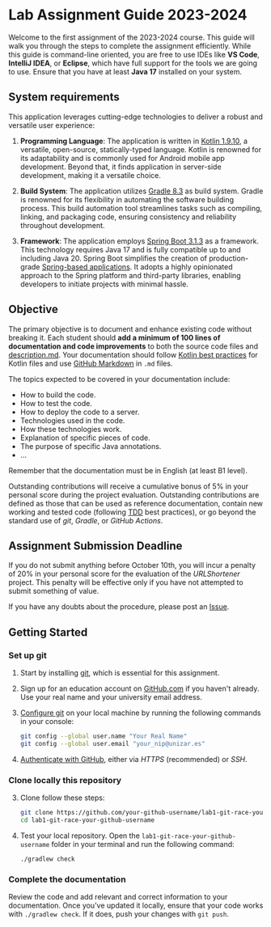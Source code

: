# Lab Assignment Guide 2023-2024

Welcome to the first assignment of the 2023-2024 course. 
This guide will walk you through the steps to complete the assignment efficiently.
While this guide is command-line oriented, you are free to use IDEs like **VS Code**, **IntelliJ IDEA**, or **Eclipse**,
which have full support for the tools we are going to use. 
Ensure that you have at least **Java 17** installed on your system.

## System requirements

This application leverages cutting-edge technologies to deliver a robust and versatile user experience:

1. **Programming Language**: The application is written in [Kotlin 1.9.10](https://kotlinlang.org/), a versatile,
   open-source, statically-typed language. Kotlin is renowned for its adaptability and is commonly used for
   Android mobile app development. Beyond that, it finds application in server-side development, making it a versatile
   choice.

2. **Build System**: The application utilizes [Gradle 8.3](https://gradle.org/) as build system. Gradle is renowned for
   its flexibility in automating the software building process. This build automation tool streamlines tasks such as
   compiling, linking, and packaging code, ensuring consistency and reliability throughout development.

3. **Framework**: The application employs [Spring Boot 3.1.3](https://docs.spring.io/spring-boot/docs/3.1.3/reference/htmlsingle/)
   as a framework. This technology requires Java 17 and is fully compatible up to and including Java 20.
   Spring Boot simplifies the creation of production-grade [Spring-based applications](https://spring.io/).
   It adopts a highly opinionated approach to the Spring platform and third-party libraries,
   enabling developers to initiate projects with minimal hassle.

## Objective

The primary objective is to document and enhance existing code without breaking it. 
Each student should **add a minimum of 100 lines of documentation and code improvements** to both 
the source code files and [description.md](../description.md). 
Your documentation should follow [Kotlin best practices](https://kotlinlang.org/docs/kotlin-doc.html) for Kotlin files 
and use [GitHub Markdown](https://guides.github.com/features/mastering-markdown/) in `.md` files.

The topics expected to be covered in your documentation include:

- How to build the code.
- How to test the code.
- How to deploy the code to a server.
- Technologies used in the code.
- How these technologies work.
- Explanation of specific pieces of code.
- The purpose of specific Java annotations.
- ...

Remember that the documentation must be in English (at least B1 level). 

Outstanding contributions will receive a cumulative bonus of 5% in your personal score during the project evaluation. 
Outstanding contributions are defined as those that can be used as reference documentation, 
contain new working and tested code (following [TDD](https://en.wikipedia.org/wiki/Test-driven_development) best practices), 
or go beyond the standard use of _git_, _Gradle_, or _GitHub Actions_.

## Assignment Submission Deadline

If you do not submit anything before October 10th,
you will incur a penalty of 20% in your personal score for the evaluation of the _URLShortener_ project. 
This penalty will be effective only if you have not attempted to submit something of value.

If you have any doubts about the procedure, 
please post an [Issue](https://github.com/UNIZAR-30246-WebEngineering/lab1-git-race/issues).

## Getting Started

### Set up git

1. Start by installing [git](https://git-scm.com/), which is essential for this assignment.

2. Sign up for an education account on [GitHub.com](https://github.com) if you haven't already.
   Use your real name and your university email address.

3. [Configure git](https://docs.github.com/en/get-started/quickstart/set-up-git#setting-up-git)
   on your local machine by running the following commands in your console:

   ```bash
   git config --global user.name "Your Real Name"
   git config --global user.email "your_nip@unizar.es"
   ```

4. [Authenticate with GitHub](https://docs.github.com/en/get-started/quickstart/set-up-git), either via _HTTPS_ (recommended) or _SSH_.

### Clone locally this repository

3. Clone follow these steps:

   ```bash
   git clone https://github.com/your-github-username/lab1-git-race-your-github-username
   cd lab1-git-race-your-github-username
   ```

4. Test your local repository. Open the `lab1-git-race-your-github-username` folder in your terminal and run the following command:

   ```
   ./gradlew check
   ```

### Complete the documentation

Review the code and add relevant and correct information to your documentation. 
Once you've updated it locally, ensure that your code works with `./gradlew check`. 
If it does, push your changes with `git push`.

